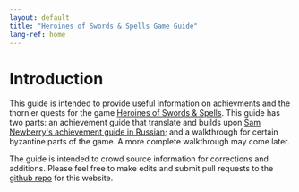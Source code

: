 ```yaml
---
layout: default
title: "Heroines of Swords & Spells Game Guide"
lang-ref: home
---
```


# Introduction

This guide is intended to provide useful information on achievments and the thornier quests for the game [Heroines of Swords & Spells](https://store.steampowered.com/app/1212400/Heroines_of_Swords__Spells/). This guide has two parts: an achievement guide that translate and builds upon [Sam Newberry's achievement guide in Russian](https://steamcommunity.com/sharedfiles/filedetails/?id=2038447122); and a walkthrough for certain byzantine parts of the game. A more complete walkthrough may come later.

The guide is intended to crowd source information for corrections and additions. Please feel free to make edits and submit pull requests to the [github repo](https://github.com/GeriatricGreenhornGamer/HSS-Game-Guide/) for this website.

